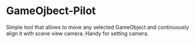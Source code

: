 # GameOjbect-Pilot
 Simple tool that allows to move any selected GameObject and continuously align it with scene view camera. Handy for setting camera.
